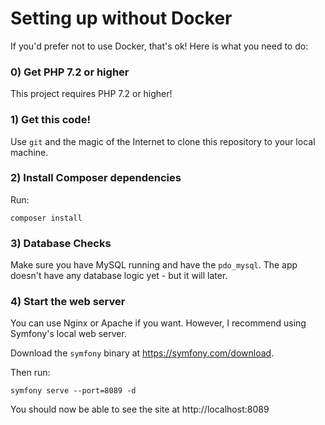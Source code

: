 # Setting up without Docker

If you'd prefer not to use Docker, that's ok! Here is what you need to do:

### 0) Get PHP 7.2 or higher

This project requires PHP 7.2 or higher!

### 1) Get this code!

Use `git` and the magic of the Internet to clone this repository to your
local machine.

### 2) Install Composer dependencies

Run:

```
composer install
```

### 3) Database Checks

Make sure you have MySQL running and have the `pdo_mysql`. The app
doesn't have any database logic yet - but it will later. 

### 4) Start the web server

You can use Nginx or Apache if you want. However, I recommend using
Symfony's local web server.

Download the `symfony` binary at https://symfony.com/download.

Then run:

```
symfony serve --port=8089 -d
```

You should now be able to see the site at http://localhost:8089
